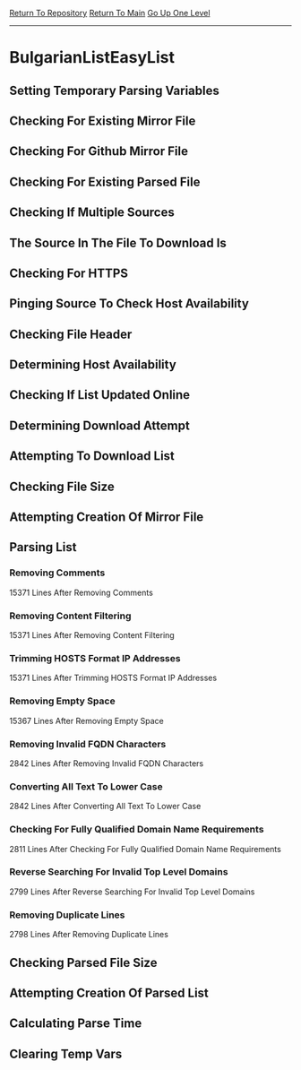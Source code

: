 [Return To Repository](https://github.com/deathbybandaid/piholeparser/)
[Return To Main](https://github.com/deathbybandaid/piholeparser/blob/master/RecentRunLogs/Mainlog.md)
[Go Up One Level](https://github.com/deathbybandaid/piholeparser/blob/master/RecentRunLogs/TopLevelScripts/30-Processing-External-Blacklists.md)
____________________________________
# BulgarianListEasyList
## Setting Temporary Parsing Variables
## Checking For Existing Mirror File
## Checking For Github Mirror File
## Checking For Existing Parsed File
## Checking If Multiple Sources
## The Source In The File To Download Is
## Checking For HTTPS
## Pinging Source To Check Host Availability
## Checking File Header
## Determining Host Availability
## Checking If List Updated Online
## Determining Download Attempt
## Attempting To Download List
## Checking File Size
## Attempting Creation Of Mirror File
## Parsing List
### Removing Comments
15371 Lines After Removing Comments
### Removing Content Filtering
15371 Lines After Removing Content Filtering
### Trimming HOSTS Format IP Addresses
15371 Lines After Trimming HOSTS Format IP Addresses
### Removing Empty Space
15367 Lines After Removing Empty Space
### Removing Invalid FQDN Characters
2842 Lines After Removing Invalid FQDN Characters
### Converting All Text To Lower Case
2842 Lines After Converting All Text To Lower Case
### Checking For Fully Qualified Domain Name Requirements
2811 Lines After Checking For Fully Qualified Domain Name Requirements
### Reverse Searching For Invalid Top Level Domains
2799 Lines After Reverse Searching For Invalid Top Level Domains
### Removing Duplicate Lines
2798 Lines After Removing Duplicate Lines
## Checking Parsed File Size
## Attempting Creation Of Parsed List
## Calculating Parse Time
## Clearing Temp Vars
